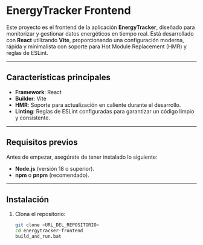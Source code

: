 # EnergyTracker Frontend

Este proyecto es el frontend de la aplicación **EnergyTracker**, diseñado para monitorizar y gestionar datos energéticos en tiempo real. Está desarrollado con **React** utilizando **Vite**, proporcionando una configuración moderna, rápida y minimalista con soporte para Hot Module Replacement (HMR) y reglas de ESLint.

---

## **Características principales**
- **Framework**: React
- **Builder**: Vite
- **HMR**: Soporte para actualización en caliente durante el desarrollo.
- **Linting**: Reglas de ESLint configuradas para garantizar un código limpio y consistente.

---

## **Requisitos previos**
Antes de empezar, asegúrate de tener instalado lo siguiente:
- **Node.js** (versión 18 o superior).
- **npm** o **pnpm** (recomendado).

---

## **Instalación**
1. Clona el repositorio:
   ```bash
   git clone <URL_DEL_REPOSITORIO>
   cd energytracker-frontend
   build_and_run.bat
